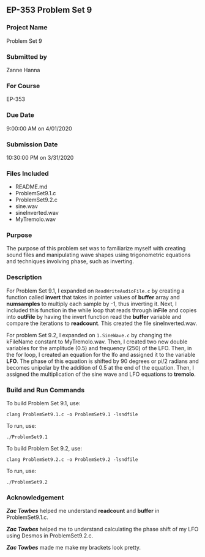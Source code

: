 ## EP-353 Problem Set 9
### Project Name
Problem Set 9

### Submitted by
Zanne Hanna

### For Course
EP-353

### Due Date
9:00:00 AM on 4/01/2020

### Submission Date
10:30:00 PM on 3/31/2020

### Files Included
- README.md
- ProblemSet9.1.c
- ProblemSet9.2.c
- sine.wav
- sineInverted.wav
- MyTremolo.wav

### Purpose

The purpose of this problem set was to familiarize myself with creating sound files and manipulating wave shapes using trigonometric equations and techniques involving phase, such as inverting.

### Description

For Problem Set 9.1, I expanded on `ReadWriteAudioFile.c` by creating a function called **invert** that takes in pointer values of **buffer** array and **numsamples** to multiply each sample by -1, thus inverting it. Next, I included this function in the while loop that reads through **inFile** and copies into **outFile** by having the invert function read the **buffer** variable and compare the iterations to **readcount**. This created the file sineInverted.wav. 

For problem Set 9.2, I expanded on `1.SineWave.c` by changing the kFileName constant to MyTremolo.wav. Then, I created two new double variables for the amplitude (0.5) and frequency (250) of the LFO. Then, in the for loop, I created an equation for the lfo and assigned it to the variable **LFO**. The phase of this equation is shifted by 90 degrees or pi/2 radians and becomes unipolar by the addition of 0.5 at the end of the equation. Then, I assigned the multiplication of the sine wave and LFO equations to **tremolo**. 

### Build and Run Commands
To build Problem Set 9.1, use:

	clang ProblemSet9.1.c -o ProblemSet9.1 -lsndfile

To run, use: 

	./ProblemSet9.1

To build Problem Set 9.2, use:

	clang ProblemSet9.2.c -o ProblemSet9.2 -lsndfile

To run, use: 

	./ProblemSet9.2

### Acknowledgement 

***Zac Towbes*** helped me understand **readcount** and **buffer** in ProblemSet9.1.c.

***Zac Towbes*** helped me to understand calculating the phase shift of my LFO using Desmos in ProblemSet9.2.c. 

***Zac Towbes*** made me make my brackets look pretty. 

